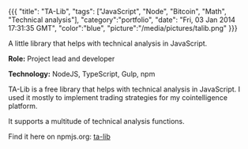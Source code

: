 {{{
  "title": "TA-Lib",
  "tags": ["JavaScript", "Node", "Bitcoin", "Math", "Technical analysis"],
  "category":"portfolio",
  "date": "Fri, 03 Jan 2014 17:31:35 GMT",
  "color":"blue",
  "picture":"/media/pictures/talib.png"
}}}

A little library that helps with technical analysis in JavaScript.
<!--more-->

**Role:** Project lead and developer

**Technology:** NodeJS, TypeScript, Gulp, npm

TA-Lib is a free library that helps with technical analysis in JavaScript. I used it mostly
to implement trading strategies for my cointelligence platform.

It supports a multitude of technical analysis functions.

Find it here on npmjs.org: [ta-lib](https://www.npmjs.com/package/ta-lib)
